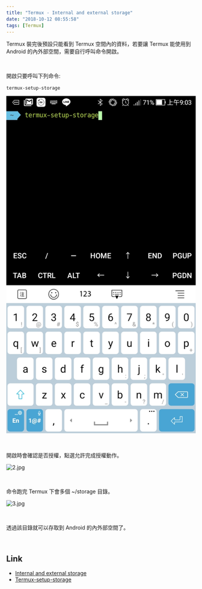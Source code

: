```yaml
---
title: "Termux - Internal and external storage"
date: "2018-10-12 08:55:58"
tags: [Termux]
---
```



Termux 裝完後預設只能看到 Termux 空間內的資料，若要讓 Termux 能使用到 Android 的內外部空間，需要自行呼叫命令開啟。  

<!-- more -->

</br>


開啟只要呼叫下列命令:  

    termux-setup-storage

![1.jpg](1.jpg)

</br>


開啟時會確認是否授權，點選允許完成授權動作。  

![2.jpg](2.jpg)

</br>


命令跑完 Termux 下會多個 ~/storage 目錄。

![3.jpg](3.jpg)

</br>


透過該目錄就可以存取到 Android 的內外部空間了。

</br>


Link
----
* [Internal and external storage](https://wiki.termux.com/wiki/Internal_and_external_storage)
* [Termux-setup-storage](https://wiki.termux.com/wiki/Termux-setup-storage)
